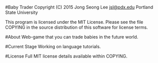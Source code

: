 #Baby Trader
Copyright (C) 2015 Jong Seong Lee
jsl@pdx.edu
Portland State University

This program is licensed under the MIT License. Please see the file COPYING in the source distribution of this software for license terms.

#About
Web-game that you can trade babies in the future world.

#Current Stage
Working on language tutorials.

#License
Full MIT license details available within COPYING.
